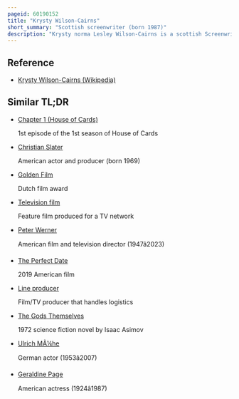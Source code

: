 ```yaml
---
pageid: 60190152
title: "Krysty Wilson-Cairns"
short_summary: "Scottish screenwriter (born 1987)"
description: "Krysty norma Lesley Wilson-Cairns is a scottish Screenwriter. She was born and raised in Glasgow and has studied at the Royal Conservatoire of Scotland and the national Film and Television School. During her Teenage Years, she was a Runner on Television Series including the detective Show Taggart. The Script for the unproduced Science Fiction Thriller Aether made the 2014 black List and led to a Staff Writer Role on the Television Show penny dreadful. Her Feature Film Debut was the Screenplay for the Sam mendes-directed 2019 War Film 1917. She Co-Wrote with Mendes and received Nominations for the academy Award for best original Screenplay and the Writers guild of America award for best original Screenplay."
---
```


## Reference

- [Krysty Wilson-Cairns (Wikipedia)](https://en.wikipedia.org/?curid=60190152)

## Similar TL;DR

- [Chapter 1 (House of Cards)](/tldr/en/chapter-1-house-of-cards)

  1st episode of the 1st season of House of Cards

- [Christian Slater](/tldr/en/christian-slater)

  American actor and producer (born 1969)

- [Golden Film](/tldr/en/golden-film)

  Dutch film award

- [Television film](/tldr/en/television-film)

  Feature film produced for a TV network

- [Peter Werner](/tldr/en/peter-werner)

  American film and television director (1947â2023)

- [The Perfect Date](/tldr/en/the-perfect-date)

  2019 American film

- [Line producer](/tldr/en/line-producer)

  Film/TV producer that handles logistics

- [The Gods Themselves](/tldr/en/the-gods-themselves)

  1972 science fiction novel by Isaac Asimov

- [Ulrich MÃ¼he](/tldr/en/ulrich-muhe)

  German actor (1953â2007)

- [Geraldine Page](/tldr/en/geraldine-page)

  American actress (1924â1987)
